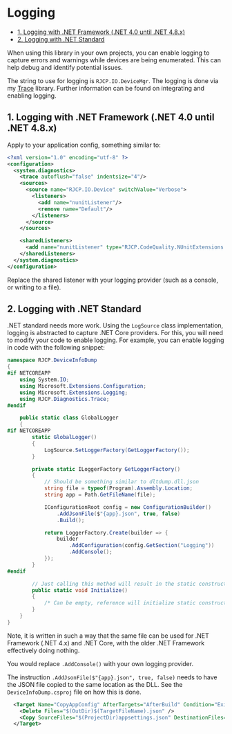 # Logging <!-- omit in toc -->

- [1. Logging with .NET Framework (.NET 4.0 until .NET 4.8.x)](#1-logging-with-net-framework-net-40-until-net-48x)
- [2. Logging with .NET Standard](#2-logging-with-net-standard)

When using this library in your own projects, you can enable logging to capture
errors and warnings while devices are being enumerated. This can help debug and
identify potential issues.

The string to use for logging is `RJCP.IO.DeviceMgr`. The logging is done via my
[Trace](https://github.com/jcurl/RJCP.DLL.Trace) library. Further information
can be found on integrating and enabling logging.

## 1. Logging with .NET Framework (.NET 4.0 until .NET 4.8.x)

Apply to your application config, something similar to:

```xml
<?xml version="1.0" encoding="utf-8" ?>
<configuration>
  <system.diagnostics>
    <trace autoflush="false" indentsize="4"/>
    <sources>
      <source name="RJCP.IO.Device" switchValue="Verbose">
        <listeners>
          <add name="nunitListener"/>
          <remove name="Default"/>
        </listeners>
      </source>
    </sources>

    <sharedListeners>
      <add name="nunitListener" type="RJCP.CodeQuality.NUnitExtensions.Trace.NUnitTraceListener, RJCP.CodeQuality" />
    </sharedListeners>
  </system.diagnostics>
</configuration>
```

Replace the shared listener with your logging provider (such as a console, or
writing to a file).

## 2. Logging with .NET Standard

.NET standard needs more work. Using the `LogSource` class implementation,
logging is abstracted to capture .NET Core providers. For this, you will need to
modify your code to enable logging. For example, you can enable logging in code
with the following snippet:

```csharp
namespace RJCP.DeviceInfoDump
{
#if NETCOREAPP
    using System.IO;
    using Microsoft.Extensions.Configuration;
    using Microsoft.Extensions.Logging;
    using RJCP.Diagnostics.Trace;
#endif

    public static class GlobalLogger
    {
#if NETCOREAPP
        static GlobalLogger()
        {
            LogSource.SetLoggerFactory(GetLoggerFactory());
        }

        private static ILoggerFactory GetLoggerFactory()
        {
            // Should be something similar to dltdump.dll.json
            string file = typeof(Program).Assembly.Location;
            string app = Path.GetFileName(file);

            IConfigurationRoot config = new ConfigurationBuilder()
                .AddJsonFile($"{app}.json", true, false)
                .Build();

            return LoggerFactory.Create(builder => {
                builder
                    .AddConfiguration(config.GetSection("Logging"))
                    .AddConsole();
            });
        }
#endif

        // Just calling this method will result in the static constructor being executed.
        public static void Initialize()
        {
            /* Can be empty, reference will initialize static constructor */
        }
    }
}
```

Note, it is written in such a way that the same file can be used for .NET
Framework (.NET 4.x) and .NET Core, with the older .NET Framework effectively
doing nothing.

You would replace `.AddConsole()` with your own logging provider.

The instruction `.AddJsonFile($"{app}.json", true, false)` needs to have the
JSON file copied to the same location as the DLL. See the
`DeviceInfoDump.csproj` file on how this is done.

```xml
  <Target Name="CopyAppConfig" AfterTargets="AfterBuild" Condition="Exists('appsettings.json') and '$(TargetFrameworkIdentifier)' == '.NETCoreApp'">
    <Delete Files="$(OutDir)$(TargetFileName).json" />
    <Copy SourceFiles="$(ProjectDir)appsettings.json" DestinationFiles="$(OutDir)$(TargetFileName).json" />
  </Target>
```
